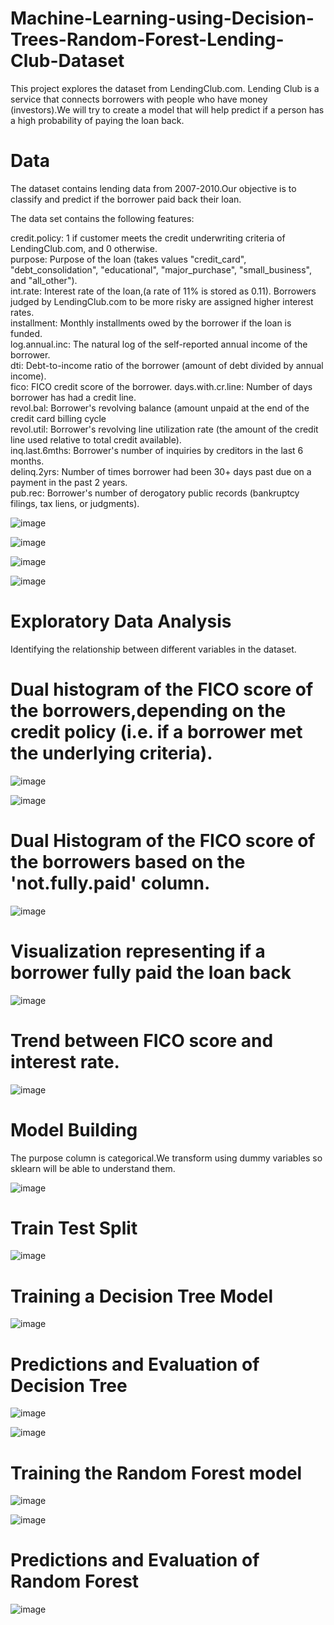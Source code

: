 # Machine-Learning-using-Decision-Trees-Random-Forest-Lending-Club-Dataset

This project explores the dataset from LendingClub.com. Lending Club is a service that connects borrowers with people who have money 
(investors).We will try to create a model that will help predict if a person has a high probability of paying the loan back.


# Data
The dataset contains lending data from 2007-2010.Our objective is to classify and predict if the borrower paid back their loan.

The data set contains the following features:

credit.policy: 1 if customer meets the credit underwriting criteria of LendingClub.com, and 0 otherwise.                       
purpose: Purpose of the loan (takes values "credit_card", "debt_consolidation", "educational", "major_purchase", "small_business", and "all_other").                       
int.rate: Interest rate of the loan,(a rate of 11% is stored as 0.11). Borrowers judged by LendingClub.com to be more risky are assigned higher interest rates.                 
installment: Monthly installments owed by the borrower if the loan is funded.               
log.annual.inc: The natural log of the self-reported annual income of the borrower.              
dti: Debt-to-income ratio of the borrower (amount of debt divided by annual income).                      
fico: FICO credit score of the borrower.
days.with.cr.line: Number of days borrower has had a credit line.                       
revol.bal: Borrower's revolving balance (amount unpaid at the end of the credit card billing cycle                     
revol.util: Borrower's revolving line utilization rate (the amount of the credit line used relative to total credit available).       
inq.last.6mths: Borrower's number of inquiries by creditors in the last 6 months.              
delinq.2yrs: Number of times borrower had been 30+ days past due on a payment in the past 2 years.            
pub.rec: Borrower's number of derogatory public records (bankruptcy filings, tax liens, or judgments).           


![image](https://user-images.githubusercontent.com/35156789/41815609-75553894-773e-11e8-914b-f0b55fa16757.png)

![image](https://user-images.githubusercontent.com/35156789/41815654-9c1653ea-773f-11e8-84c4-fe4b02871833.png)

![image](https://user-images.githubusercontent.com/35156789/41815660-bb89f0e2-773f-11e8-9d5c-16a878e46a36.png)

![image](https://user-images.githubusercontent.com/35156789/41815663-cf8c1048-773f-11e8-98f4-1be00b4c8e71.png)


# Exploratory Data Analysis
Identifying the relationship between different variables in the dataset.

# Dual histogram of the FICO score of the borrowers,depending on the credit policy (i.e. if a borrower met the underlying criteria).

![image](https://user-images.githubusercontent.com/35156789/41815671-0c62511c-7740-11e8-9ed0-76fa377840ae.png)

![image](https://user-images.githubusercontent.com/35156789/41815674-1efb4338-7740-11e8-829c-c937480ffa7f.png)

# Dual Histogram of the FICO score of the borrowers based on the 'not.fully.paid' column.
![image](https://user-images.githubusercontent.com/35156789/41815678-35b69e06-7740-11e8-8735-24fb3ba2f52f.png)

# Visualization representing if a borrower fully paid the loan back

![image](https://user-images.githubusercontent.com/35156789/41815693-94d71776-7740-11e8-8cc6-bc1729bb68a8.png)

# Trend between FICO score and interest rate.
![image](https://user-images.githubusercontent.com/35156789/41815703-c229c73c-7740-11e8-8202-46175cb591f6.png)

# Model Building
The purpose column is categorical.We transform  using dummy variables so sklearn will be able to understand them.

![image](https://user-images.githubusercontent.com/35156789/41815907-d9aecf60-7745-11e8-928e-4a2c0e89d7c4.png)

# Train Test Split

![image](https://user-images.githubusercontent.com/35156789/41815914-09734a14-7746-11e8-9681-3eaab4838916.png)

# Training a Decision Tree Model

![image](https://user-images.githubusercontent.com/35156789/41815924-2e5fdcde-7746-11e8-96c9-64acf06f39c6.png)

# Predictions and Evaluation of Decision Tree

![image](https://user-images.githubusercontent.com/35156789/41815984-92c6423e-7747-11e8-9f61-661406278be5.png)

![image](https://user-images.githubusercontent.com/35156789/41816015-4ae4c07a-7748-11e8-909a-61858ba88a21.png)

# Training the Random Forest model

![image](https://user-images.githubusercontent.com/35156789/41816107-1e44f448-774a-11e8-93ef-683345cdf322.png)

![image](https://user-images.githubusercontent.com/35156789/41816018-672a185c-7748-11e8-95ba-6ceeebad1a8b.png)

# Predictions and Evaluation of Random Forest

![image](https://user-images.githubusercontent.com/35156789/41816022-86a93d02-7748-11e8-8530-3f4d06ae0319.png)


